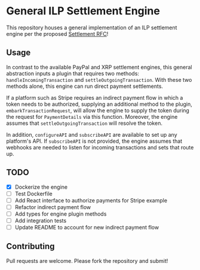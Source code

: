 # General ILP Settlement Engine

This repository houses a general implementation of an ILP settlement engine per the proposed [Settlement RFC](https://github.com/interledger/rfcs/pull/536)!

## Usage

In contrast to the available PayPal and XRP settlement engines, this general abstraction inputs a plugin that requires two methods: `handleIncomingTransaction` and `settleOutgoingTransaction`. With these two methods alone, this engine can run direct payment settlements. 

If a platform such as Stripe requires an indirect payment flow in which a token needs to be authorized, supplying an additional method to the plugin, `embarkTransactionRequest`, will allow the engine to supply the token during the request for `PaymentDetails` via this function. Moreover, the engine assumes that `settleOutgoingTransaction` will resolve the token.

In addition, `configureAPI` and `subscribeAPI` are available to set up any platform's API. If `subscribeAPI` is not provided, the engine assumes that webhooks are needed to listen for incoming transactions and sets that route up. 

## TODO

- [x] Dockerize the engine
- [ ] Test Dockerfile 
- [ ] Add React interface to authorize payments for Stripe example
- [ ] Refactor indirect payment flow
- [ ] Add types for engine plugin methods
- [ ] Add integration tests
- [ ] Update README to account for new indirect payment flow

## Contributing

Pull requests are welcome. Please fork the repository and submit!